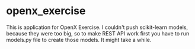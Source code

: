 # openx_exercise

This is application for OpenX Exercise.
I couldn't push scikit-learn models, because they were too big, so to make REST API work first you have to run models.py file to create those models.
It might take a while.

